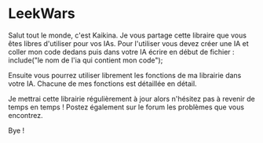 # LeekWars

Salut tout le monde, c'est Kaikina. 
Je vous partage cette libraire que vous êtes libres d'utiliser pour vos IAs. Pour l'utiliser vous devez
créer une IA et coller mon code dedans puis dans votre IA écrire en début de
fichier : include("le nom de l'ia qui contient mon code");

Ensuite vous pourrez utiliser librement les fonctions de ma librairie dans votre IA. Chacune de mes fonctions est détaillée en détail.

Je mettrai cette librairie régulièrement à jour alors n'hésitez pas à revenir de temps en temps ! 
Postez également sur le forum les problèmes que vous encontrez.

Bye !
